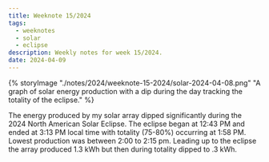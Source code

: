 ```yaml
---
title: Weeknote 15/2024
tags:
  - weeknotes
  - solar
  - eclipse
description: Weekly notes for week 15/2024.
date: 2024-04-09
---
```

{% storyImage "./notes/2024/weeknote-15-2024/solar-2024-04-08.png" "A graph of solar energy production with a dip during the day tracking the totality of the eclipse." %}

The energy produced by my solar array dipped significantly during the 2024 North American Solar Eclipse. The eclipse began at 12:43 PM  and ended at 3:13 PM local time with totality (75-80%) occurring at 1:58 PM. Lowest production was between 2:00 to 2:15 pm. Leading up to the eclipse the array produced 1.3 kWh but then during totality dipped to .3 kWh. 